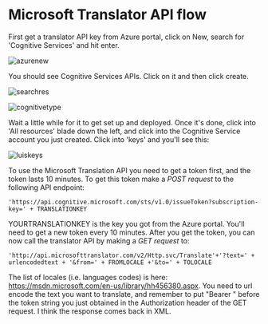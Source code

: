# Microsoft Translator API flow

First get a translator API key from Azure portal, click on New, search for 'Cognitive Services' and hit enter. 

![azurenew](http://i.imgur.com/KyMbdK8.png)

You should see Cognitive Services APIs. Click on it and then click create. 

![searchres](http://i.imgur.com/8gvOp5I.png)

![cognitivetype](http://i.imgur.com/fTVktm7.png)

Wait a little while for it to get set up and deployed. Once it's done, click into 'All resources' blade down the left, and click into the Cognitive Service account you just created. Click into 'keys' and you'll see this:

![luiskeys](http://i.imgur.com/NpvgyXT.png)

To use the Microsoft Translation API you need to get a token first, and the token lasts 10 minutes. To get this token make a *POST request* to the following API endpoint:

`'https://api.cognitive.microsoft.com/sts/v1.0/issueToken?subscription-key=' + TRANSLATIONKEY`

YOURTRANSLATIONKEY is the key you got from the Azure portal. You'll need to get a new token every 10 minutes. After you get the token, you can now call the translator API by making a *GET request* to:

`'http://api.microsofttranslator.com/v2/Http.svc/Translate'+'?text=' + urlencodedtext + '&from=' + FROMLOCALE +'&to=' + TOLOCALE`

The list of locales (i.e. languages codes) is here: https://msdn.microsoft.com/en-us/library/hh456380.aspx. You need to url encode the text you want to translate, and remember to put "Bearer " before the token string you just obtained in the Authorization header of the GET request. I think the response comes back in XML. 
